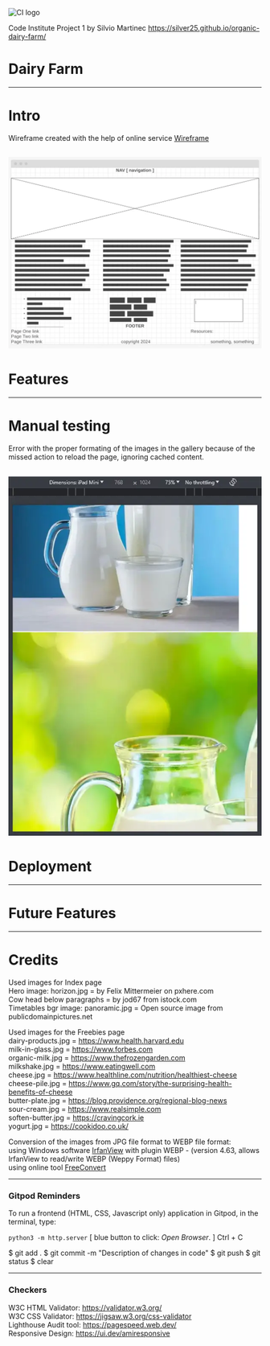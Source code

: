 ![CI logo](https://codeinstitute.s3.amazonaws.com/fullstack/ci_logo_small.png)

Code Institute Project 1 by Silvio Martinec
https://silver25.github.io/organic-dairy-farm/

# Dairy Farm

-----

# Intro

Wireframe created with the help of online service [Wireframe](https://wireframe.cc)  
  
![Wireframe for site](documents/wireframe01.webp)
-----

# Features

-----

# Manual testing

Error with the proper formating of the images in the gallery because of the missed action to reload the page, ignoring cached content.  

![Error with formating](documents/error04.webp)
-----

# Deployment

-----

# Future Features

-----

# Credits
Used images for Index page  
Hero image: horizon.jpg = by Felix Mittermeier on pxhere.com  
Cow head below paragraphs = by jod67 from istock.com  
Timetables bgr image: panoramic.jpg = Open source image from publicdomainpictures.net  

Used images for the Freebies page  
dairy-products.jpg = https://www.health.harvard.edu  
milk-in-glass.jpg = https://www.forbes.com  
organic-milk.jpg = https://www.thefrozengarden.com  
milkshake.jpg = https://www.eatingwell.com  
cheese.jpg = https://www.healthline.com/nutrition/healthiest-cheese  
cheese-pile.jpg = https://www.gq.com/story/the-surprising-health-benefits-of-cheese  
butter-plate.jpg = https://blog.providence.org/regional-blog-news  
sour-cream.jpg = https://www.realsimple.com  
soften-butter.jpg = https://cravingcork.ie  
yogurt.jpg = https://cookidoo.co.uk/  
  
Conversion of the images from JPG file format to WEBP file format:  
using Windows software [IrfanView](https://www.irfanview.com/) with plugin WEBP - (version 4.63, allows IrfanView to read/write WEBP (Weppy Format) files)  
using online tool [FreeConvert](https://www.freeconvert.com/jpg-to-webp)  

-----

### Gitpod Reminders

To run a frontend (HTML, CSS, Javascript only) application in Gitpod, in the terminal, type:

`python3 -m http.server` [ blue button to click: _Open Browser_. ]
Ctrl + C

$ git add .
$ git commit -m "Description of changes in code"
$ git push
$ git status
$ clear

-----

### Checkers

W3C HTML Validator: https://validator.w3.org/  
W3C CSS Validator: https://jigsaw.w3.org/css-validator  
Lighthouse Audit tool: https://pagespeed.web.dev/  
Responsive Design: https://ui.dev/amiresponsive  
